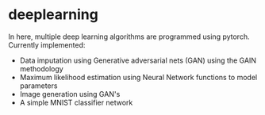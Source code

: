 # deeplearning
In here, multiple deep learning algorithms are programmed using pytorch.
Currently implemented:

* Data imputation using Generative adversarial nets (GAN) using the GAIN methodology
* Maximum likelihood estimation using Neural Network functions to model parameters
* Image generation using GAN's
* A simple MNIST classifier network
